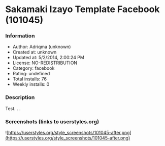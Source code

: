 # Sakamaki Izayo Template Facebook (101045)

### Information
- Author: Adriqma (unknown)
- Created at: unknown
- Updated at: 5/2/2014, 2:00:24 PM
- License: NO-REDISTRIBUTION
- Category: facebook
- Rating: undefined
- Total installs: 76
- Weekly installs: 0


### Description
Test. . .


### Screenshots (links to userstyles.org)
![https://userstyles.org/style_screenshots/101045-after.png](https://userstyles.org/style_screenshots/101045-after.png)


